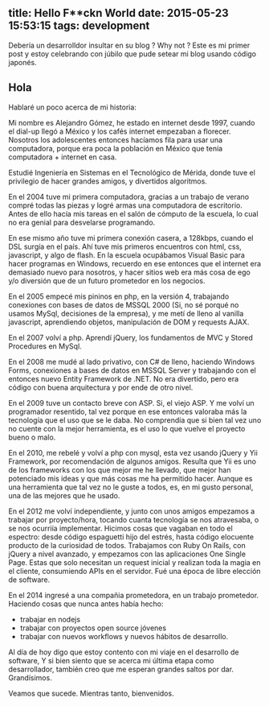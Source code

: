 title: Hello F**ckn World
date: 2015-05-23 15:53:15
tags: development
---
Debería un desarrolldor insultar en su blog ? Why not ?
Este es mi primer post y estoy celebrando con júbilo que pude setear mi blog usando código japonés.

## Hola

Hablaré un poco acerca de mi historia:

Mi nombre es Alejandro Gómez, he estado en internet desde 1997, cuando el dial-up llegó a México y los cafés internet empezaban a florecer. Nosotros los adolescentes entonces hacíamos fila para usar una computadora, porque era poca la población en México que tenía computadora + internet en casa.

Estudié Ingeniería en Sistemas en el Tecnológico de Mérida, donde tuve el privilegio de hacer grandes amigos, y divertidos algoritmos.

En el 2004 tuve mi primera computadora, gracias a un trabajo de verano compré todas las piezas y logré armas una computadora de escritorio. Antes de ello hacía mis tareas en el salón de cómputo de la escuela, lo cual no era genial para desvelarse programando.

En ese mismo año tuve mi primera conexión casera, a 128kbps, cuando el DSL surgía en el país.
Ahí tuve mis primeros encuentros con html, css, javascript, y algo de flash.
En la escuela ocupábamos Visual Basic para hacer programas en Windows, recuerdo en ese entonces que el internet era demasiado nuevo para nosotros, y hacer sitios web era más cosa de ego y/o diversión que de un futuro prometedor en los negocios.

En el 2005 empecé mis pininos en php, en la versión 4, trabajando conexiones con bases de datos de MSSQL 2000 (Si, no sé porqué no usamos MySql, decisiones de la empresa), y me metí de lleno al vanilla javascript, aprendiendo objetos, manipulación de DOM y requests AJAX.

En el 2007 volví a php. Aprendí jQuery, los fundamentos de MVC y Stored Procedures en MySql.

En el 2008 me mudé al lado privativo, con C# de lleno, haciendo Windows Forms, conexiones a bases de datos en MSSQL Server y trabajando con el entonces nuevo Entity Framework de .NET. No era divertido, pero era código con buena arquitectura y por ende de otro nivel.

En el 2009 tuve un contacto breve con ASP. Si, el viejo ASP. Y me volví un programador resentido, tal vez porque en ese entonces valoraba más la tecnología que el uso que se le daba. No comprendía que si bien tal vez uno no cuente con la mejor herramienta, es el uso lo que vuelve el proyecto bueno o malo.

En el 2010, me rebelé y volví a php con mysql, esta vez usando jQuery y Yii Framework, por recomendación de algunos amigos. Resulta que Yii es uno de los frameworks con los que mejor me he llevado, que mejor han potenciado mis ideas y que más cosas me ha permitido hacer. Aunque es una herramienta que tal vez no le guste a todos, es, en mi gusto personal, una de las mejores que he usado.

En el 2012 me volví independiente, y junto con unos amigos empezamos a trabajar por proyecto/hora, tocando cuanta tecnología se nos atravesaba, o se nos ocurriía implementar. Hicimos cosas que vagaban en todo el espectro: desde código espaguetti hijo del estrés, hasta código elocuente producto de la curiosidad de todos. Trabajamos con Ruby On Rails, con jQuery a nivel avanzado, y empezamos con las aplicaciones One Single Page. Estas que solo necesitan un request inicial y realizan toda la magia en el cliente, consumiendo APIs en el servidor. Fué una época de libre elección de software.

En el 2014 ingresé a una compañia prometedora, en un trabajo prometedor. Haciendo cosas que nunca antes había hecho: 
- trabajar en nodejs
- trabajar con proyectos open source jóvenes
- trabajar con nuevos workflows y nuevos hábitos de desarrollo.

Al día de hoy digo que estoy contento con mi viaje en el desarrollo de software, Y si bien siento que se acerca mi última etapa como desarrollador, también creo que me esperan grandes saltos por dar. Grandísimos. 

Veamos que sucede. Mientras tanto, bienvenidos.